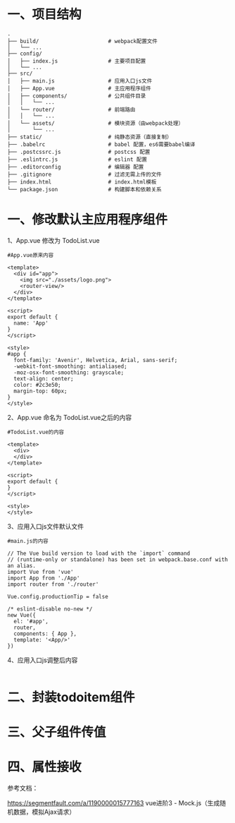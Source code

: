 # 一、项目结构
```
.
├── build/                      # webpack配置文件
│   └── ...
├── config/
│   ├── index.js                # 主要项目配置
│   └── ...
├── src/
│   ├── main.js                 # 应用入口js文件
│   ├── App.vue                 # 主应用程序组件
│   ├── components/             # 公共组件目录
│   │   └── ...
│   └── router/                 # 前端路由
│   │   └── ...
│   └── assets/                 # 模块资源（由webpack处理）
│       └── ...
├── static/                     # 纯静态资源（直接复制）
├── .babelrc                    # babel 配置，es6需要babel编译
├── .postcssrc.js               # postcss 配置
├── .eslintrc.js                # eslint 配置
├── .editorconfig               # 编辑器 配置
├── .gitignore                  # 过滤无需上传的文件
├── index.html                  # index.html模板
└── package.json                # 构建脚本和依赖关系

```

# 一、修改默认主应用程序组件

1、App.vue 修改为 TodoList.vue

```
#App.vue原来内容

<template>
  <div id="app">
    <img src="./assets/logo.png">
    <router-view/>
  </div>
</template>

<script>
export default {
  name: 'App'
}
</script>

<style>
#app {
  font-family: 'Avenir', Helvetica, Arial, sans-serif;
  -webkit-font-smoothing: antialiased;
  -moz-osx-font-smoothing: grayscale;
  text-align: center;
  color: #2c3e50;
  margin-top: 60px;
}
</style>
```

2、App.vue 命名为 TodoList.vue之后的内容
```
#TodoList.vue的内容

<template>
  <div>
  </div>
</template>

<script>
export default {
}
</script>

<style>
</style>
```

3、应用入口js文件默认文件

```
#main.js的内容

// The Vue build version to load with the `import` command
// (runtime-only or standalone) has been set in webpack.base.conf with an alias.
import Vue from 'vue'
import App from './App'
import router from './router'

Vue.config.productionTip = false

/* eslint-disable no-new */
new Vue({
  el: '#app',
  router,
  components: { App },
  template: '<App/>'
})

```

4、应用入口js调整后内容
```

```


# 二、封装todoitem组件


# 三、父子组件传值


# 四、属性接收


参考文档：

https://segmentfault.com/a/1190000015777163  vue进阶3 - Mock.js（生成随机数据，模拟Ajax请求）
